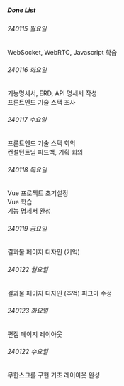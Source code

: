 ##### Done List

###### 240115 월요일

WebSocket, WebRTC, Javascript 학습

###### 240116 화요일

기능명세서, ERD, API 명세서 작성 \
프론트엔드 기술 스택 조사

###### 240117 수요일

프론트엔드 기술 스택 회의 \
컨설턴트님 피드백, 기획 회의

###### 240118 목요일

Vue 프로젝트 초기설정 \
Vue 학습 \
기능 명세서 완성

###### 240119 금요일

결과물 페이지 디자인 (기억)

###### 240122 월요일

결과물 페이지 디자인 (추억)
피그마 수정

###### 240123 화요일

편집 페이지 레이아웃

###### 240122 수요일

무한스크롤 구현
기초 레이아웃 완성
